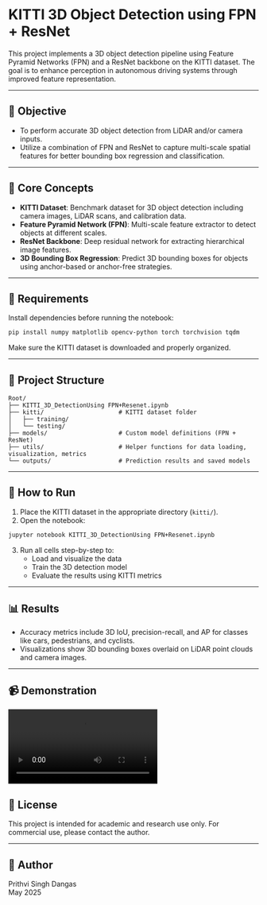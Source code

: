 
# KITTI 3D Object Detection using FPN + ResNet

This project implements a 3D object detection pipeline using Feature Pyramid Networks (FPN) and a ResNet backbone on the KITTI dataset. The goal is to enhance perception in autonomous driving systems through improved feature representation.

---

## 📌 Objective

- To perform accurate 3D object detection from LiDAR and/or camera inputs.
- Utilize a combination of FPN and ResNet to capture multi-scale spatial features for better bounding box regression and classification.

---

## 🧠 Core Concepts

- **KITTI Dataset**: Benchmark dataset for 3D object detection including camera images, LiDAR scans, and calibration data.
- **Feature Pyramid Network (FPN)**: Multi-scale feature extractor to detect objects at different scales.
- **ResNet Backbone**: Deep residual network for extracting hierarchical image features.
- **3D Bounding Box Regression**: Predict 3D bounding boxes for objects using anchor-based or anchor-free strategies.

---

## 🧰 Requirements

Install dependencies before running the notebook:

```bash
pip install numpy matplotlib opencv-python torch torchvision tqdm
```

Make sure the KITTI dataset is downloaded and properly organized.

---

## 📁 Project Structure

```
Root/
├── KITTI_3D_DetectionUsing FPN+Resenet.ipynb
├── kitti/                     # KITTI dataset folder
│   ├── training/
│   └── testing/
├── models/                    # Custom model definitions (FPN + ResNet)
├── utils/                     # Helper functions for data loading, visualization, metrics
└── outputs/                   # Prediction results and saved models
```

---

## 🚀 How to Run

1. Place the KITTI dataset in the appropriate directory (`kitti/`).
2. Open the notebook:
```bash
jupyter notebook KITTI_3D_DetectionUsing FPN+Resenet.ipynb
```
3. Run all cells step-by-step to:
   - Load and visualize the data
   - Train the 3D detection model
   - Evaluate the results using KITTI metrics

---

## 📊 Results

- Accuracy metrics include 3D IoU, precision-recall, and AP for classes like cars, pedestrians, and cyclists.
- Visualizations show 3D bounding boxes overlaid on LiDAR point clouds and camera images.

---
## 📹 Demonstration
![Demo Video](demo.mp4)
## 📄 License

This project is intended for academic and research use only. For commercial use, please contact the author.

---

## 👤 Author

Prithvi Singh Dangas  
May 2025
